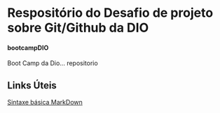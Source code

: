 # Respositório do Desafio de projeto sobre Git/Github da DIO

#### bootcampDIO
Boot Camp da Dio... repositorio

## Links Úteis
[Sintaxe básica MarkDown](http:///markdownguide.org/basic-syntax)
